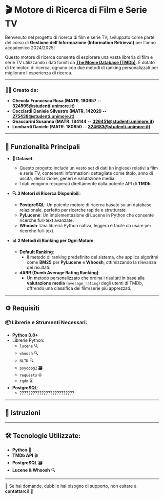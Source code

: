 # **🎬 Motore di Ricerca di Film e Serie TV**

Benvenuto nel progetto di ricerca di film e serie TV, sviluppato come parte del corso di **Gestione dell'Informazione (Information Retrieval)** per l'anno accademico 2024/2025! 

Questo motore di ricerca consente di esplorare una vasta libreria di film e serie TV utilizzando i dati forniti da [**The Movie Database (TMDb)**](https://www.themoviedb.org/). È dotato di tre motori di ricerca, ognuno con due metodi di ranking personalizzati per migliorare l'esperienza di ricerca.

---

### 🧑‍💻 **Creato da:**
- **Checola Francesca Rosa (MATR. 180957 -- 324595@studenti.unimore.it)**
- **Cocciardi Daniele Silvestro (MATR. 142029 -- 275438@studenti.unimore.it)**
- **Gnaccarini Susanna (MATR. 184144 -- 326451@studenti.unimore.it)** 
- **Lombardi Daniele (MATR. 180850 -- 324683@studenti.unimore.it)**

---

## 🚀 **Funzionalità Principali**

- **🎥 Dataset**:
  - Questo progetto include un vasto set di dati (in inglese) relativi a film e serie TV, contenenti informazioni dettagliate come titolo, anno di uscita, descrizione, generi e valutazione media.
  - I dati vengono recuperati direttamente dalla potente API di **TMDb**.

- **🔍 3 Motori di Ricerca Disponibili**:
  - **PostgreSQL**: Un potente motore di ricerca basato su un database relazionale, perfetto per ricerche rapide e strutturate.
  - **PyLucene**: Un'implementazione di Lucene in Python che consente ricerche full-text avanzate.
  - **Whoosh**: Una libreria Python nativa, leggera e facile da usare per ricerche full-text.

- **📊 2 Metodi di Ranking per Ogni Motore**:
  - **Default Ranking**:
     - Il metodo di ranking predefinito del sistema, che applica algoritmi come **BM25** per **PyLucene** e **Whoosh**, ottimizzando la rilevanza dei risultati.
  - **dARR (Dumb Average Rating Ranking)**:
     - Un metodo personalizzato che ordina i risultati in base alla **valutazione media** (`average_rating`) degli utenti di TMDb, offrendo una classifica dei film/serie più apprezzati.

---

## ⚙️ **Requisiti**

### 📦 **Librerie e Strumenti Necessari**:
- **Python 3.8+**
- Librerie Python:
  - `lucene` 🔍
  - `whoosh` 🔍
  - `NLTK` 🔍
  - `psycopg2` 🗃️
  - `requests` 🌐
  - `tqdm` ⏳
- **PostgreSQL**:
  - ?????????????????????????

---

## 📝 **Istruzioni**


---

## 🛠️ **Tecnologie Utilizzate**:
- **Python** 🐍
- **TMDb API** 🎬
- **PostgreSQL** 🗃️
- **Lucene & Whoosh** 🔍

---

💬 Se hai domande, dubbi o hai bisogno di supporto, non esitare a **contattarci**! 💬
